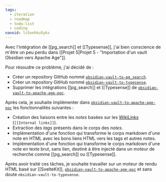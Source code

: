 ```yaml
---
tags:
  - iteration
  - roadmap
  - todo-list
  - coding
nanoid: lc5onhku5yks
---
```

Avec l'intégration de [[pg_search]] et [[Typesense]], j'ai bien conscience de m'être un peu perdu dans [[Projet 5|Projet 5 - "Importation d'un vault Obsidian vers Apache Age"]].

Pour résoudre ce problème, j'ai décidé de :

- Créer un repository GitHub nommé [`obsidian-vault-to-pg_search`](https://github.com/stephane-klein/obsidian-vault-to-pg_search).
- Créer un repository GitHub nommé [`obsidian-vault-to-typesense`](https://github.com/stephane-klein/obsidian-vault-to-typesense).
- Supprimer les intégrations [[pg_search]] et [[Typesense]] de [`obsidian-vault-to-apache-age-poc`](https://github.com/stephane-klein/obsidian-vault-to-apache-age-poc).

Après cela, je souhaite implémenter dans [`obsidian-vault-to-apache-age-poc`](https://github.com/stephane-klein/obsidian-vault-to-apache-age-poc) les fonctionnalités suivantes :

- Création des liaisons entre les *notes* basées sur les [WikiLinks](https://help.obsidian.md/Linking+notes+and+files/Internal+links#Supported+formats+for+internal+links) (`[[Internal links]]`).
- Extraction des *tags* présents dans le corps des *notes*.
- Implémentation d'une fonction qui transforme le corps markdown d'une note en HTML avec les bons liens HTML vers les tags et autres notes.
- Implémentation d'une fonction qui transforme le corps markdown d'une note en texte brut, sans lien, destiné à être injecté dans un moteur de recherche comme [[pg_search]] ou [[Typesense]].

Après avoir traité ces tâches, je souhaite travailler sur un moteur de rendu HTML basé sur [[SvelteKit]], [`obsidian-vault-to-apache-age-poc`](https://github.com/stephane-klein/obsidian-vault-to-apache-age-poc) et sans doute `obsidian-vault-to-typesense`.

